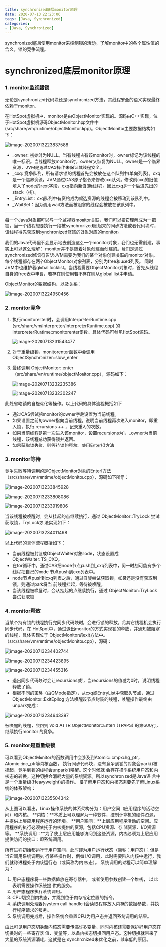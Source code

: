```yaml
---
title: synchronized底层monitor原理
date: 2020-07-13 22:23:06
tags: [Java, Synchronized]
categories:
- [Java, Synchronized]
---
```


synchronized底层使用monitor来控制锁的活动。了解monitor中的各个属性值的含义，锁的竞争流程。

<!--more-->

# synchronized底层monitor原理

### 1. monitor监视器锁

无论是synchronized代码块还是synchronized方法，其线程安全的语义实现最终依赖于monitor。

在HotSpot虚拟机中，monitor是由ObjectMonitor实现的。源码由C++实现，位于HotSpot虚拟机源码ObjectMonitor.hpp文件中(src/share/vm/runtime/objectMonitor.hpp)。ObjectMonitor主要数据结构如下：

![image-20200713223837588](https://raw.githubusercontent.com/zicair/MyBlog/master/picbed/synchronized底层monitor原理/image-20200713223837588.png)

- _owner: 初始时为NULL。当有线程占有该monitor时，owner标记为该线程的唯一标识。当线程释放monitor时，owner又恢复为NULL。owner是一个临界资源，JVM是通过CAS操作来保证其线程安全。
- _cxq: 竞争队列，所有请求锁的线程首先会被放在这个队列中(单向列表)。cxq是一个临界资源，JVM通过CAS原子指令来修改cxq队列。修改前cxq的旧值填入了node的next字段，cxq指向新值(新线程)。因此cxq是一个后进先出的stack（栈）。
- _EntryList：cxq队列中有资格成为候选资源的线程会被移动到该队列中。 
- _WaitSet：因为调用wait方法而被阻塞的线程会被放在该队列中。

---

每一个Java对象都可以与一个监视器monitor关联，我们可以把它理解成为一把锁，当一个线程想要执行一段被synchronized圈起来的同步方法或者代码块时，该线程得先获取到synchronized修饰的对象对应的monitor。

我们的Java代码里不会显示地去创造这么一个monitor对象，我们也无需创建，事实上可以这么理解： monitor并不是随着对象创建而创建的。我们是通过synchronized修饰符告诉JVM需要为我们的某个对象创建关联的monitor对象。每个线程都存在两个ObjectMonitor对象列表，分别为free和used列表。 同时JVM中也维护着global locklist。当线程需要ObjectMonitor对象时，首先从线程自身的free表中申请，若存在则使用若不存在则从global list中申请。

ObjectMonitor的数据结构、以及关系：

![image-20200713224950456](https://raw.githubusercontent.com/zicair/MyBlog/master/picbed/synchronized底层monitor原理/image-20200713224950456.png)

### 2. monitor竞争

1. 执行monitorenter时，会调用InterpreterRuntime.cpp (src/share/vm/interpreter/interpreterRuntime.cpp) 的 InterpreterRuntime::monitorenter函数。具体代码可参见HotSpot源码。

   ![image-20200713231543477](https://raw.githubusercontent.com/zicair/MyBlog/master/picbed/synchronized底层monitor原理/image-20200713231543477.png)

2. 对于重量级锁，monitorenter函数中会调用 ObjectSynchronizer::slow_enter

3. 最终调用 ObjectMonitor::enter（src/share/vm/runtime/objectMonitor.cpp），源码如下：

   ![image-20200713232235386](https://raw.githubusercontent.com/zicair/MyBlog/master/picbed/synchronized底层monitor原理/image-20200713232235386.png)

   ![image-20200713232302247](https://raw.githubusercontent.com/zicair/MyBlog/master/picbed/synchronized底层monitor原理/image-20200713232302247.png)

此处省略锁的自旋优化等操作。以上代码的具体流程概括如下：

- 通过CAS尝试把monitor的owner字段设置为当前线程。
- 如果设置之前的owner指向当前线程，说明当前线程再次进入monitor，即重入锁，执行 recursions ++ ，记录重入的次数。
- 如果当前线程是第一次进入该monitor，设置recursions为1，_owner为当前线程，该线程成功获得锁并返回。
- 如果获取锁失败，则等待锁的释放。使用EnterI()方法

### 3. monitor等待

竞争失败等待调用的是ObjectMonitor对象的EnterI方法（src/share/vm/runtime/objectMonitor.cpp），源码如下所示：

![image-20200713233845928](https://raw.githubusercontent.com/zicair/MyBlog/master/picbed/synchronized底层monitor原理/image-20200713233845928.png)

![image-20200713233808086](https://raw.githubusercontent.com/zicair/MyBlog/master/picbed/synchronized底层monitor原理/image-20200713233808086.png)

![image-20200713233919806](https://raw.githubusercontent.com/zicair/MyBlog/master/picbed/synchronized底层monitor原理/image-20200713233919806.png)

当该线程被唤醒时，会从挂起的点继续执行，通过 ObjectMonitor::TryLock 尝试获取锁，TryLock方
法实现如下：  

![image-20200713234011498](https://raw.githubusercontent.com/zicair/MyBlog/master/picbed/synchronized底层monitor原理/image-20200713234011498.png)

以上代码的具体流程概括如下：

- 当前线程被封装成ObjectWaiter对象node，状态设置成ObjectWaiter::TS_CXQ。
- 在for循环中，通过CAS把node节点push到_cxq列表中，同一时刻可能有多个线程把自己的node
  节点push到cxq列表中。
- node节点push到cxq列表之后，通过自旋尝试获取锁，如果还是没有获取到锁，则通过park将当
  前线程挂起，等待被唤醒。
- 当该线程被唤醒时，会从挂起的点继续执行，通过 ObjectMonitor::TryLock 尝试获取锁  

### 4. monitor释放

当某个持有锁的线程执行完同步代码块时，会进行锁的释放，给其它线程机会执行同步代码，在
HotSpot中，通过退出monitor的方式实现锁的释放，并通知被阻塞的线程，具体实现位于
ObjectMonitor的exit方法中。（src/share/vm/runtime/objectMonitor.cpp），源码：  

![image-20200713234402744](https://raw.githubusercontent.com/zicair/MyBlog/master/picbed/synchronized底层monitor原理/image-20200713234402744.png)

![image-20200713234423895](https://raw.githubusercontent.com/zicair/MyBlog/master/picbed/synchronized底层monitor原理/image-20200713234423895.png)

![image-20200713234455316](https://raw.githubusercontent.com/zicair/MyBlog/master/picbed/synchronized底层monitor原理/image-20200713234455316.png)

- 退出同步代码块时会让recursions减1，当recursions的值减为0时，说明线程释放了锁。
- 根据不同的策略（由QMode指定），从cxq或EntryList中获取头节点，通过ObjectMonitor::ExitEpilog 方法唤醒该节点封装的线程，唤醒操作最终由unpark完成：  

![image-20200713234643397](https://raw.githubusercontent.com/zicair/MyBlog/master/picbed/synchronized底层monitor原理/image-20200713234643397.png)

被唤醒的线程，会回到 void ATTR ObjectMonitor::EnterI (TRAPS) 的第600行，继续执行monitor
的竞争。

### 5. monitor是重量级锁

可以看到ObjectMonitor的函数调用中会涉及到Atomic::cmpxchg_ptr，Atomic::inc_ptr等内核函数，
执行同步代码块，没有竞争到锁的对象会park()被挂起，竞争到锁的线程会unpark()唤醒。这个时候就
会存在操作系统用户态和内核态的转换，这种切换会消耗大量的系统资源。所以synchronized是Java语
言中是一个重量级(Heavyweight)的操作。
要了解用户态和内核态需要先了解Linux系统的体系架构：  

![image-20200713235504342](https://raw.githubusercontent.com/zicair/MyBlog/master/picbed/synchronized底层monitor原理/image-20200713235504342.png)

从上图可以看出，Linux操作系统的体系架构分为：用户空间（应用程序的活动空间）和内核。
**内核：**本质上可以理解为一种软件，控制计算机的硬件资源，并提供上层应用程序运行的环境。
**用户空间：**上层应用程序活动的空间。应用程序的执行必须依托于内核提供的资源，包括CPU资源、存
储资源、I/O资源等。
**系统调用：**为了使上层应用能够访问到这些资源，内核必须为上层应用提供访问的接口：即系统调用。  

所有进程初始都运行于用户空间，此时即为用户运行状态（简称：用户态）；但是当它调用系统调用执
行某些操作时，例如 I/O调用，此时需要陷入内核中运行，我们就称进程处于内核运行态（或简称为内
核态）。 系统调用的过程可以简单理解为：

1. 用户态程序将一些数据值放在寄存器中， 或者使用参数创建一个堆栈， 以此表明需要操作系统提
   供的服务。
2. 用户态程序执行系统调用。
3. CPU切换到内核态，并跳到位于内存指定位置的指令。
4. 系统调用处理器(system call handler)会读取程序放入内存的数据参数，并执行程序请求的服务。
5. 系统调用完成后，操作系统会重置CPU为用户态并返回系统调用的结果。

由此可见用户态切换至内核态需要传递许多变量，同时内核还需要保护好用户态在切换时的一些寄存器
值、变量等，以备内核态切换回用户态。这种切换就带来了大量的系统资源消耗，这就是在
synchronized未优化之前，效率低的原因。  